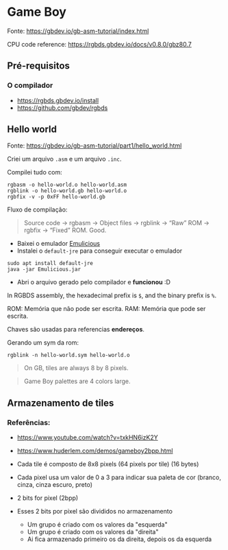 # Game Boy

Fonte: https://gbdev.io/gb-asm-tutorial/index.html

CPU code reference: https://rgbds.gbdev.io/docs/v0.8.0/gbz80.7

## Pré-requisitos

### O compilador

- https://rgbds.gbdev.io/install
- https://github.com/gbdev/rgbds

## Hello world

Fonte: https://gbdev.io/gb-asm-tutorial/part1/hello_world.html

Criei um arquivo `.asm` e um arquivo `.inc`.

Compilei tudo com:

```shell
rgbasm -o hello-world.o hello-world.asm
rgblink -o hello-world.gb hello-world.o
rgbfix -v -p 0xFF hello-world.gb
```

Fluxo de compilação:

> Source code → rgbasm → Object files → rgblink → “Raw” ROM → rgbfix → “Fixed” ROM. Good.

- Baixei o emulador [Emulicious](https://emulicious.net/downloads/)
- Instalei o `default-jre` para conseguir executar o emulador

```shell
sudo apt install default-jre
java -jar Emulicious.jar
```

- Abri o arquivo gerado pelo compilador e **funcionou** :D

In RGBDS assembly, the hexadecimal prefix is `$`, and the binary prefix is `%`.

ROM: Memória que não pode ser escrita.
RAM: Memória que pode ser escrita.

Chaves são usadas para referencias **endereços**.

Gerando um sym da rom:

```shell
rgblink -n hello-world.sym hello-world.o
```

> On GB, tiles are always 8 by 8 pixels.

> Game Boy palettes are 4 colors large.

## Armazenamento de tiles

### Referências: 

- https://www.youtube.com/watch?v=txkHN6izK2Y
- https://www.huderlem.com/demos/gameboy2bpp.html

- Cada tile é composto de 8x8 pixels (64 pixels por tile) (16 bytes)
- Cada pixel usa um valor de 0 a 3 para indicar sua paleta de cor (branco, cinza, cinza escuro, preto)
- 2 bits for pixel (2bpp)
- Esses 2 bits por pixel são divididos no armazenamento
	- Um grupo é criado com os valores da "esquerda"
	- Um grupo é criado com os valores da "direita"
	- Ai fica armazenado primeiro os da direita, depois os da esquerda
